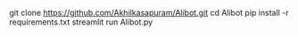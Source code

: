git clone https://github.com/Akhilkasapuram/Alibot.git
cd Alibot
pip install -r requirements.txt
streamlit run Alibot.py

